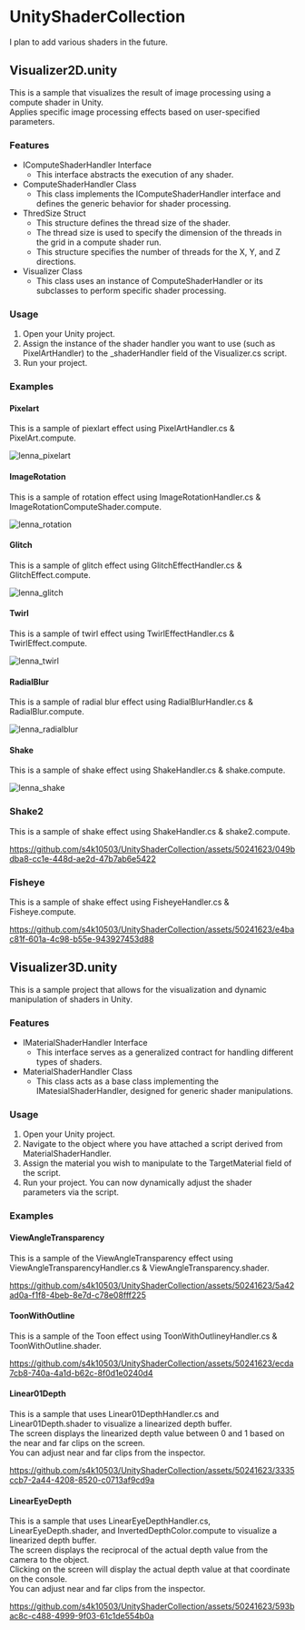 # UnityShaderCollection

I plan to add various shaders in the future.

## Visualizer2D.unity

This is a sample that visualizes the result of image processing using a compute shader in Unity.  
Applies specific image processing effects based on user-specified parameters.

### Features

- IComputeShaderHandler Interface
  - This interface abstracts the execution of any shader.
- ComputeShaderHandler Class
  - This class implements the IComputeShaderHandler interface and defines the generic behavior for shader processing.
- ThredSize Struct
  - This structure defines the thread size of the shader.
  - The thread size is used to specify the dimension of the threads in the grid in a compute shader run.
  - This structure specifies the number of threads for the X, Y, and Z directions.
- Visualizer Class
  - This class uses an instance of ComputeShaderHandler or its subclasses to perform specific shader processing.

### Usage

1. Open your Unity project.
1. Assign the instance of the shader handler you want to use (such as PixelArtHandler) to the _shaderHandler field of the Visualizer.cs script.
1. Run your project.

### Examples

#### Pixelart

This is a sample of piexlart effect using PixelArtHandler.cs & PixelArt.compute.  

![lenna_pixelart](https://github.com/s4k10503/UnityShaderCollection/assets/50241623/35b3c224-19d1-44f2-8700-18c367836210)

#### ImageRotation

This is a sample of rotation effect using ImageRotationHandler.cs & ImageRotationComputeShader.compute.  

![lenna_rotation](https://github.com/s4k10503/UnityShaderCollection/assets/50241623/2d9b5e49-279c-43cb-89ce-a1f0cc1bfdcf)

#### Glitch

This is a sample of glitch effect using GlitchEffectHandler.cs & GlitchEffect.compute.  

![lenna_glitch](https://github.com/s4k10503/UnityShaderCollection/assets/50241623/95e784d5-3603-4896-a61c-9ad4a1ac3779)

#### Twirl

This is a sample of twirl effect using TwirlEffectHandler.cs & TwirlEffect.compute.  

![lenna_twirl](https://github.com/s4k10503/UnityShaderCollection/assets/50241623/d05acaa6-15b3-497b-a6b2-69adc8ce0d24)

#### RadialBlur

This is a sample of radial blur effect using RadialBlurHandler.cs & RadialBlur.compute.

![lenna_radialblur](https://github.com/s4k10503/UnityShaderCollection/assets/50241623/580472a0-87e4-43c6-906c-8eccbdfe22b8)

#### Shake

This is a sample of shake effect using ShakeHandler.cs & shake.compute.

![lenna_shake](https://github.com/s4k10503/UnityShaderCollection/assets/50241623/8f5443c2-d223-4e21-8de9-c80e683ba85d)

### Shake2

This is a sample of shake effect using ShakeHandler.cs & shake2.compute.

<https://github.com/s4k10503/UnityShaderCollection/assets/50241623/049bdba8-cc1e-448d-ae2d-47b7ab6e5422>

### Fisheye

This is a sample of shake effect using FisheyeHandler.cs & Fisheye.compute.

<https://github.com/s4k10503/UnityShaderCollection/assets/50241623/e4bac81f-601a-4c98-b55e-943927453d88>

## Visualizer3D.unity

This is a sample project that allows for the visualization and dynamic manipulation of shaders in Unity.

### Features

- IMaterialShaderHandler Interface
  - This interface serves as a generalized contract for handling different types of shaders.
- MaterialShaderHandler Class
  - This class acts as a base class implementing the IMatesialShaderHandler, designed for generic shader manipulations.

### Usage

1. Open your Unity project.
1. Navigate to the object where you have attached a script derived from MaterialShaderHandler.
1. Assign the material you wish to manipulate to the TargetMaterial field of the script.
1. Run your project. You can now dynamically adjust the shader parameters via the script.

### Examples

#### ViewAngleTransparency

This is a sample of the ViewAngleTransparency effect using ViewAngleTransparencyHandler.cs & ViewAngleTransparency.shader.

<https://github.com/s4k10503/UnityShaderCollection/assets/50241623/5a42ad0a-f1f8-4beb-8e7d-c78e08fff225>

#### ToonWithOutline

This is a sample of the Toon effect using ToonWithOutlineyHandler.cs & ToonWithOutline.shader.

<https://github.com/s4k10503/UnityShaderCollection/assets/50241623/ecda7cb8-740a-4a1d-b62c-8f0d1e0240d4>

#### Linear01Depth

This is a sample that uses Linear01DepthHandler.cs and Linear01Depth.shader to visualize a linearized depth buffer.  
The screen displays the linearized depth value between 0 and 1 based on the near and far clips on the screen.  
You can adjust near and far clips from the inspector.  

<https://github.com/s4k10503/UnityShaderCollection/assets/50241623/3335ccb7-2a44-4208-8520-c0713af9cd9a>

#### LinearEyeDepth

This is a sample that uses LinearEyeDepthHandler.cs, LinearEyeDepth.shader, and InvertedDepthColor.compute to visualize a linearized depth buffer.  
The screen displays the reciprocal of the actual depth value from the camera to the object.  
Clicking on the screen will display the actual depth value at that coordinate on the console.  
You can adjust near and far clips from the inspector.  

<https://github.com/s4k10503/UnityShaderCollection/assets/50241623/593bac8c-c488-4999-9f03-61c1de554b0a>
